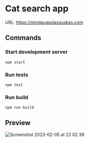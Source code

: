 # Cat search app

URL: https://mindaugaslazauskas.com

## Commands

### Start development server

`npm start`

### Run tests

`npm test`

### Run build

`npm run build`

## Preview

![Screenshot 2023-02-05 at 22 02 39](https://user-images.githubusercontent.com/23384171/216842080-ef0d9bd9-0dfa-4359-9613-a35e5a91edcf.png)
